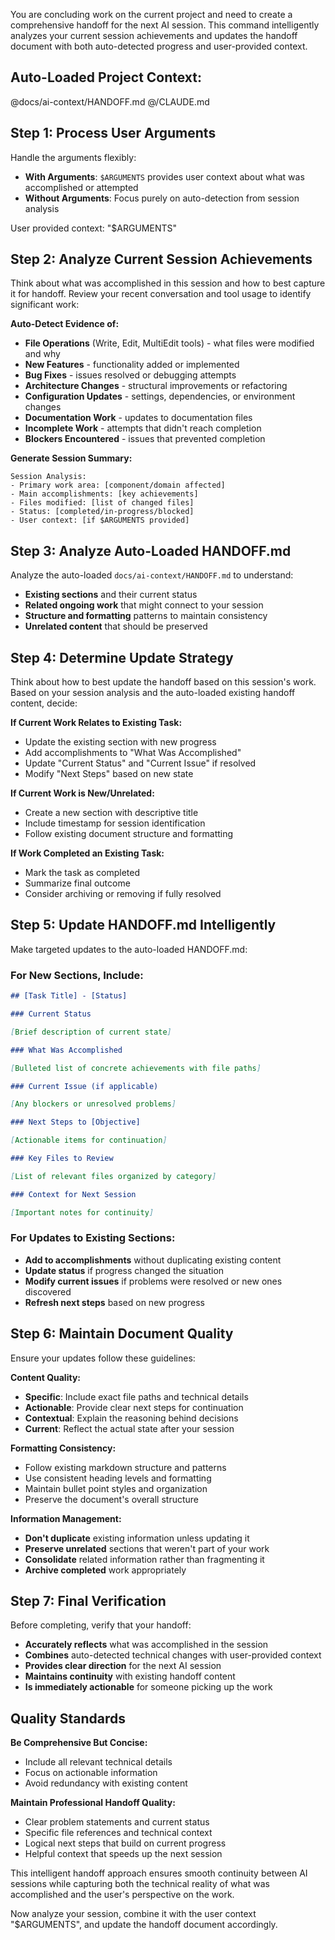 You are concluding work on the current project and need to create a comprehensive handoff for the next AI session. This command intelligently analyzes your current session achievements and updates the handoff document with both auto-detected progress and user-provided context.

## Auto-Loaded Project Context:

@docs/ai-context/HANDOFF.md
@/CLAUDE.md

## Step 1: Process User Arguments

Handle the arguments flexibly:

-   **With Arguments**: `$ARGUMENTS` provides user context about what was accomplished or attempted
-   **Without Arguments**: Focus purely on auto-detection from session analysis

User provided context: "$ARGUMENTS"

## Step 2: Analyze Current Session Achievements

Think about what was accomplished in this session and how to best capture it for handoff. Review your recent conversation and tool usage to identify significant work:

**Auto-Detect Evidence of:**

-   **File Operations** (Write, Edit, MultiEdit tools) - what files were modified and why
-   **New Features** - functionality added or implemented
-   **Bug Fixes** - issues resolved or debugging attempts
-   **Architecture Changes** - structural improvements or refactoring
-   **Configuration Updates** - settings, dependencies, or environment changes
-   **Documentation Work** - updates to documentation files
-   **Incomplete Work** - attempts that didn't reach completion
-   **Blockers Encountered** - issues that prevented completion

**Generate Session Summary:**

```
Session Analysis:
- Primary work area: [component/domain affected]
- Main accomplishments: [key achievements]
- Files modified: [list of changed files]
- Status: [completed/in-progress/blocked]
- User context: [if $ARGUMENTS provided]
```

## Step 3: Analyze Auto-Loaded HANDOFF.md

Analyze the auto-loaded `docs/ai-context/HANDOFF.md` to understand:

-   **Existing sections** and their current status
-   **Related ongoing work** that might connect to your session
-   **Structure and formatting** patterns to maintain consistency
-   **Unrelated content** that should be preserved

## Step 4: Determine Update Strategy

Think about how to best update the handoff based on this session's work. Based on your session analysis and the auto-loaded existing handoff content, decide:

**If Current Work Relates to Existing Task:**

-   Update the existing section with new progress
-   Add accomplishments to "What Was Accomplished"
-   Update "Current Status" and "Current Issue" if resolved
-   Modify "Next Steps" based on new state

**If Current Work is New/Unrelated:**

-   Create a new section with descriptive title
-   Include timestamp for session identification
-   Follow existing document structure and formatting

**If Work Completed an Existing Task:**

-   Mark the task as completed
-   Summarize final outcome
-   Consider archiving or removing if fully resolved

## Step 5: Update HANDOFF.md Intelligently

Make targeted updates to the auto-loaded HANDOFF.md:

### For New Sections, Include:

```markdown
## [Task Title] - [Status]

### Current Status

[Brief description of current state]

### What Was Accomplished

[Bulleted list of concrete achievements with file paths]

### Current Issue (if applicable)

[Any blockers or unresolved problems]

### Next Steps to [Objective]

[Actionable items for continuation]

### Key Files to Review

[List of relevant files organized by category]

### Context for Next Session

[Important notes for continuity]
```

### For Updates to Existing Sections:

-   **Add to accomplishments** without duplicating existing content
-   **Update status** if progress changed the situation
-   **Modify current issues** if problems were resolved or new ones discovered
-   **Refresh next steps** based on new progress

## Step 6: Maintain Document Quality

Ensure your updates follow these guidelines:

**Content Quality:**

-   **Specific**: Include exact file paths and technical details
-   **Actionable**: Provide clear next steps for continuation
-   **Contextual**: Explain the reasoning behind decisions
-   **Current**: Reflect the actual state after your session

**Formatting Consistency:**

-   Follow existing markdown structure and patterns
-   Use consistent heading levels and formatting
-   Maintain bullet point styles and organization
-   Preserve the document's overall structure

**Information Management:**

-   **Don't duplicate** existing information unless updating it
-   **Preserve unrelated** sections that weren't part of your work
-   **Consolidate** related information rather than fragmenting it
-   **Archive completed** work appropriately

## Step 7: Final Verification

Before completing, verify that your handoff:

-   **Accurately reflects** what was accomplished in the session
-   **Combines** auto-detected technical changes with user-provided context
-   **Provides clear direction** for the next AI session
-   **Maintains continuity** with existing handoff content
-   **Is immediately actionable** for someone picking up the work

## Quality Standards

**Be Comprehensive But Concise:**

-   Include all relevant technical details
-   Focus on actionable information
-   Avoid redundancy with existing content

**Maintain Professional Handoff Quality:**

-   Clear problem statements and current status
-   Specific file references and technical context
-   Logical next steps that build on current progress
-   Helpful context that speeds up the next session

This intelligent handoff approach ensures smooth continuity between AI sessions while capturing both the technical reality of what was accomplished and the user's perspective on the work.

Now analyze your session, combine it with the user context "$ARGUMENTS", and update the handoff document accordingly.
